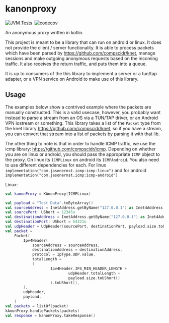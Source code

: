 # kanonproxy
[![JVM Tests](https://github.com/compscidr/kanonproxy/actions/workflows/test.yml/badge.svg)](https://github.com/compscidr/kanonproxy/actions/workflows/test.yml)&nbsp;
[![codecov](https://codecov.io/gh/compscidr/kanonproxy/graph/badge.svg?token=yBstrWw9Mm)](https://codecov.io/gh/compscidr/kanonproxy)&nbsp;

An anonymous proxy written in kotlin. 

This project is meant to be a library that can run on android or linux. It does not provide
the client / server functionality. It is able to process packets which have been parsed
by https://github.com/compscidr/knet, manage sessions and make outgoing anonymous requests
based on the incoming traffic. It also receives the return traffic, and puts them into a
queue. 

It is up to consumers of the this library to implement a server or a tun/tap adapter, or a
VPN service on Android to make use of this library.

## Usage
The examples below show a contrived example where the packets are manually constructed. This
is a valid usecase, however, you probably want instead to parse a stream from an OS via a
TUN/TAP driver, or an Android VPN iostream or something. This library takes a list of 
the `Packet` type from the knet library https://github.com/compscidr/knet, so if you have a
stream, you can convert that stream into a list of packets by parsing it with that lib.

The other thing to note is that in order to handle ICMP traffic, we use the icmp library:
https://github.com/compscidr/icmp. Depending on whether you are on linux or android, you
should pass the appropriate `ICMP` object to the proxy. On linux its `ICMPLinux` on android
its `ICMPAndroid`. You also need to use different dependencies for each. For linux
`implementation("com.jasonernst.icmp:icmp-linux")` and for android 
`implementation("com.jasonernst.icmp:icmp-android")`

Linux:
```kotlin
val kanonProxy = KAnonProxy(ICMPLinux)

val payload = "Test Data".toByteArray()
val sourceAddress = InetAddress.getByName("127.0.0.1") as Inet4Address
val sourcePort: UShort = 12345u
val destinationAddress = InetAddress.getByName("127.0.0.1") as Inet4Address
val destinationPort: UShort = 54321u
val udpHeader = UdpHeader(sourcePort, destinationPort, payload.size.toUShort())
val packet =
    Packet(
        Ipv4Header(
            sourceAddress = sourceAddress,
            destinationAddress = destinationAddress,
            protocol = IpType.UDP.value,
            totalLength =
            (
                    Ipv4Header.IP4_MIN_HEADER_LENGTH +
                            udpHeader.totalLength +
                            payload.size.toUShort()
                    ).toUShort(),
        ),
        udpHeader,
        payload,
    )
val packets = listOf(packet)
kAnonProxy.handlePackets(packets)
val response = kanonProxy.takeResponse()
```